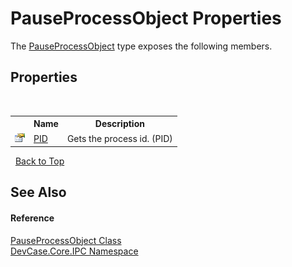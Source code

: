 # PauseProcessObject Properties
 

The <a href="T_DevCase_Core_IPC_PauseProcessObject">PauseProcessObject</a> type exposes the following members.


## Properties
&nbsp;<table><tr><th></th><th>Name</th><th>Description</th></tr><tr><td>![Public property](media/pubproperty.gif "Public property")</td><td><a href="P_DevCase_Core_IPC_PauseProcessObject_PID">PID</a></td><td>
Gets the process id. (PID)</td></tr></table>&nbsp;
<a href="#pauseprocessobject-properties">Back to Top</a>

## See Also


#### Reference
<a href="T_DevCase_Core_IPC_PauseProcessObject">PauseProcessObject Class</a><br /><a href="N_DevCase_Core_IPC">DevCase.Core.IPC Namespace</a><br />